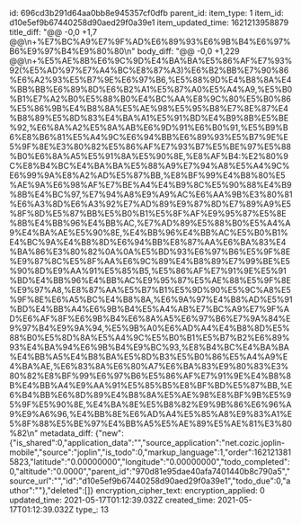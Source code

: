 id: 696cd3b291d64aa0bb8e945357cf0dfb
parent_id: 
item_type: 1
item_id: d10e5ef9b67440258d90aed29f0a39e1
item_updated_time: 1621213958879
title_diff: "@@ -0,0 +1,7 @@\\n+%E7%BC%A9%E7%9F%AD%E6%89%93%E6%9B%B4%E6%97%B6%E9%97%B4%E9%80%80\\n"
body_diff: "@@ -0,0 +1,229 @@\\n+%E5%AE%8B%E6%9C%9D%E4%BA%BA%E5%86%AF%E7%93%92(%E5%AD%97%E7%A4%BC%E8%87%A3)%E6%B2%BB%E7%90%86%E6%A2%93%E5%B7%9E%E6%97%B6,%E5%88%9D%E4%B8%8A%E4%BB%BB%E6%89%8D%E6%B2%A1%E5%87%A0%E5%A4%A9,%E5%B0%B1%E7%A2%B0%E5%88%B0%E4%BC%AA%E8%9C%80%E5%B0%86%E5%86%9B%E4%B8%8A%E5%AE%98%E5%95%B8%E7%8E%87%E4%B8%89%E5%8D%83%E4%BA%A1%E5%91%BD%E4%B9%8B%E5%BE%92,%E6%8A%A2%E5%8A%AB%E6%9D%91%E6%B0%91,%E5%B9%B6%E8%B6%81%E5%A4%9C%E6%94%BB%E6%89%93%E5%B7%9E%E5%9F%8E%E3%80%82%E5%86%AF%E7%93%B7%E5%BE%97%E5%88%B0%E6%8A%A5%E5%91%8A%E5%90%8E,%E8%AF%B4:%E2%80%9C%E8%B4%BC%E4%BA%BA%E5%88%A9%E7%94%A8%E5%A4%9C%E6%99%9A%E8%A2%AD%E5%87%BB,%E8%BF%99%E4%B8%80%E5%AE%9A%E6%98%AF%E7%BE%A4%E4%B9%8C%E5%90%88%E4%B9%8B%E4%BC%97,%E7%94%A8%E9%A9%AC%E6%AA%9B%E3%80%81%E6%A3%8D%E6%A3%92%E7%AD%89%E9%87%8D%E7%89%A9%E5%8F%8D%E5%87%BB%E5%B0%B1%E5%8F%AF%E9%95%87%E5%8E%8B%E4%BB%96%E4%BB%AC,%E7%AD%89%E5%88%B0%E5%A4%A9%E4%BA%AE%E5%90%8E,%E4%BB%96%E4%BB%AC%E5%B0%B1%E4%BC%9A%E4%B8%8D%E6%94%BB%E8%87%AA%E6%BA%83%E4%BA%86%E3%80%82%0A%0A%E5%BD%93%E6%97%B6%E5%9F%8E%E9%87%8C%E5%8F%AA%E6%9C%89%E4%B8%89%E7%99%BE%E5%90%8D%E9%AA%91%E5%85%B5,%E5%86%AF%E7%91%9E%E5%91%BD%E4%BB%96%E4%BB%AC%E9%95%87%E5%AE%88%E5%9F%8E%E9%97%A8,%E8%87%AA%E5%B7%B1%E5%9D%90%E5%9C%A8%E5%9F%8E%E6%A5%BC%E4%B8%8A,%E6%9A%97%E4%B8%AD%E5%91%BD%E4%BB%A4%E6%9B%B4%E5%A4%AB%E7%BC%A9%E7%9F%AD%E6%AF%8F%E6%9B%B4%E6%8A%A5%E6%97%B6%E7%9A%84%E9%97%B4%E9%9A%94,%E5%9B%A0%E6%AD%A4%E4%B8%8D%E5%88%B0%E5%8D%8A%E5%A4%9C%E5%B0%B1%E5%B7%B2%E6%89%93%E4%BA%94%E6%9B%B4%E9%BC%93,%E8%B4%BC%E4%BA%BA%E4%BB%A5%E4%B8%BA%E5%8D%B3%E5%B0%86%E5%A4%A9%E4%BA%AE,%E6%83%8A%E6%80%A7%E6%BA%83%E9%80%83%E3%80%82%E8%BF%99%E6%97%B6%E5%86%AF%E7%91%9E%E4%B8%8B%E4%BB%A4%E9%AA%91%E5%85%B5%E8%BF%BD%E5%87%BB,%E6%B4%BB%E6%8D%89%E4%B8%8A%E5%AE%98%E8%BF%9B%E5%95%9F%E5%90%8E,%E4%BA%8E%E5%B8%82%E9%9B%86%E6%96%A9%E9%A6%96,%E4%BB%8E%E6%AD%A4%E5%85%A8%E9%83%A1%E5%8F%88%E5%BE%97%E4%BB%A5%E5%AE%89%E5%AE%81%E3%80%82\\n"
metadata_diff: {"new":{"is_shared":0,"application_data":"","source_application":"net.cozic.joplin-mobile","source":"joplin","is_todo":0,"markup_language":1,"order":1621213815823,"latitude":"0.00000000","longitude":"0.00000000","todo_completed":0,"altitude":"0.0000","parent_id":"970d81e95dae40afa7401440b8c790a5","source_url":"","id":"d10e5ef9b67440258d90aed29f0a39e1","todo_due":0,"author":""},"deleted":[]}
encryption_cipher_text: 
encryption_applied: 0
updated_time: 2021-05-17T01:12:39.032Z
created_time: 2021-05-17T01:12:39.032Z
type_: 13